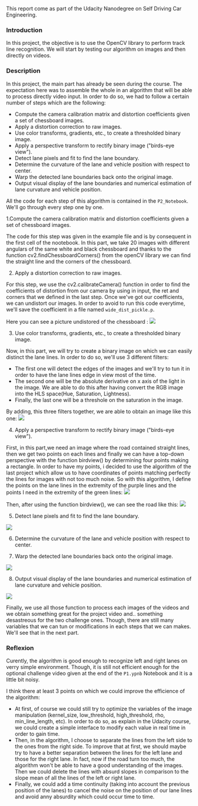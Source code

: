 




This report come as part of the Udacity Nanodegree on Self Driving Car Engineering.

### Introduction
  In this project, the objective is to use the OpenCV library to perform track line recognition. We will start by testing our algorithm on images and then directly on videos.


### Description
  In this project, the main part has already be seen during the course. The expectation here was to assemble the whole in an algorithm that will be able to process directly video input. In order to do so, we had to follow a certain number of steps which are the following:
  
* Compute the camera calibration matrix and distortion coefficients given a set of chessboard images.
* Apply a distortion correction to raw images.
* Use color transforms, gradients, etc., to create a thresholded binary image.
* Apply a perspective transform to rectify binary image ("birds-eye view").
* Detect lane pixels and fit to find the lane boundary.
* Determine the curvature of the lane and vehicle position with respect to center.
* Warp the detected lane boundaries back onto the original image.
* Output visual display of the lane boundaries and numerical estimation of lane curvature and vehicle position.
  
All the code for each step of this algorithm is contained in the `P2_Notebook`. We'll go through every step one by one.

1.Compute the camera calibration matrix and distortion coefficients given a set of chessboard images.

  The code for this step was given in the example file and is by consequent in the first cell of the nootebook. In this part, we take 20 images with different angulars of the same white and black chessboard and thanks to the function cv2.findChessboardCorners() from the openCV library we can find the straight line and the corners of the chessboard.

2. Apply a distortion correction to raw images.

  For this step, we use the cv2.calibrateCamera() function in order to find the coefficients of distortion from our camera by using in input, the ret and corners that we defined in the last step.
  Once we've got our coefficients, we can undistort our images. In order to avoid to run this code everytime, we'll save the coefficient in a file named `wide_dist_pickle.p`.
  
  Here you can see a picture undistored of the chessboard :
  ![](output_images/Undistorted_Image.png)

3. Use color transforms, gradients, etc., to create a thresholded binary image.

  Now, in this part, we will try to create a binary image on which we can easily distinct the lane lines. In order to do so, we'll use 3 different filters:
  
  - The first one will detect the edges of the images and we'll try to tun it in order to have the lane lines edge in view most of the time.
  - The second one will be the absolute derivative on x axis of the light in the image. We are able to do this after having convert the RGB image into the HLS space(Hue, Saturation, Lightness).
  - Finally, the last one will be a threshole on the saturation in the image.
  
By adding, this three filters together, we are able to obtain an image like this one:
  ![](output_images/img_test6_after_pipeline.png)

4. Apply a perspective transform to rectify binary image ("birds-eye view").

First, in this part,we need an image where the road contained straight lines, then we get two points on each lines and finally we can have a top-down perspective with the function birdview() by determining four points making a rectangle.
  In order to have my points, i decided to use the algorithm of the last project which allow us to have coordinates of points matching perfectly the lines for images with not too much noise. So with this algorithm, I define the points on the lane lines in the extremity of the purple lines and the points I need in the extremity of the green lines:
![](output_images/straight_lines2_for_perspectives.png) 

Then, after using the function birdview(), we can see the road like this:
![](output_images/Undistorted_and_Warped_Image.png)  

5. Detect lane pixels and fit to find the lane boundary.


![](output_images/detection_of_the_lanes.png) 

6. Determine the curvature of the lane and vehicle position with respect to center.



7. Warp the detected lane boundaries back onto the original image.


![](output_images/search_around_the_lanes.png) 

8. Output visual display of the lane boundaries and numerical estimation of lane curvature and vehicle position.


![](output_images/green_Area.png) 
  
  
  Finally, we use all those function to process each images of the videos and we obtain something great for the project video and.. something desastreous for the two challenge ones. Though, there are still many variables that we can tun or modifications in each steps that we can makes. We'll see that in the next part.  

### Reflexion








  Curently, the algorithm is good enough to recognize left and right lanes on verry simple environment. Though, it is still not efficient enough for the optional challenge video given at the end of the `P1.ypnb` Notebook and it is a little bit noisy.
  
  I think there at least 3 points on which we could improve the efficience of the algorithm:
  
- At first, of course we could still try to optimize the variables of the image manipulation (kernel_size, low_threshold, high_threshold, rho, min_line_length, etc). In order to do so, as explain in the Udacity course, we could create a simple interface to modify each value in real time in order to gain time.
- Then, in the algorithm, I choose to separate the lines from the left side to the ones from the right side. To improve that at first, we should maybe try to have a better separation between the lines for the left lane and those for the right lane. In fact, now if the road turn too much, the algorithm won't be able to have a good understanding of the images. Then we could delete the lines with absurd slopes in comparison to the slope mean of all the lines of the left or right lane.
- Finally, we could add a time continuity (taking into account the previous position of the lanes) to cancel the noise on the position of our lane lines and avoid anny absurdity which could occur time to time.
